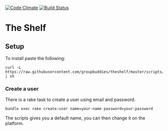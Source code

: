 [![Code Climate](https://codeclimate.com/github/groupbuddies/theshelf.png)](https://codeclimate.com/github/groupbuddies/theshelf)
[![Build Status](https://travis-ci.org/votinginfoproject/ios7-white-label-app.svg?branch=develop)](https://travis-ci.org/votinginfoproject/ios7-white-label-app)

# The Shelf

## Setup

To install paste the following:

    curl -L https://raw.githubusercontent.com/groupbuddies/theshelf/master/scripts/install.sh | sh

### Create a user

There is a rake task to create a user using email and password.

    bundle exec rake create:user name=your-name password=your-password

The scripts gives you a default name, you can then change it on the platform.
